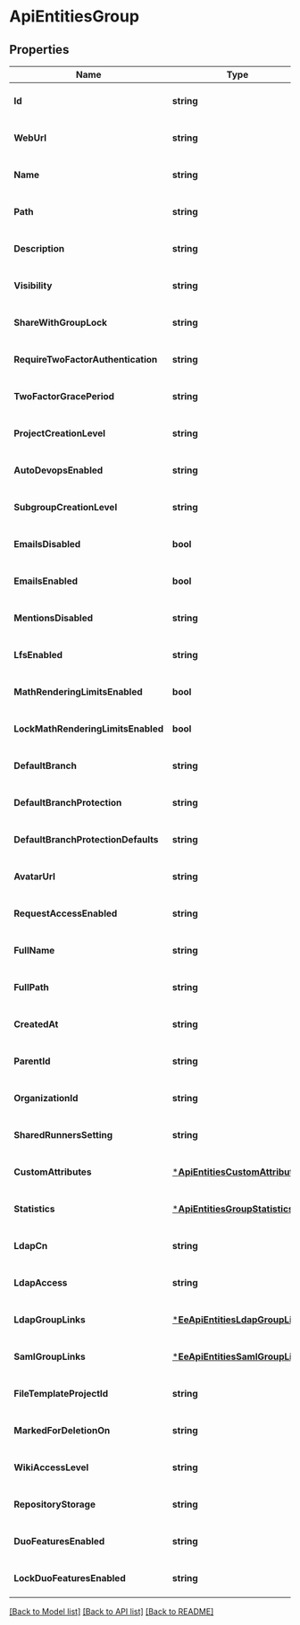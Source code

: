 # ApiEntitiesGroup

## Properties
Name | Type | Description | Notes
------------ | ------------- | ------------- | -------------
**Id** | **string** |  | [optional] [default to null]
**WebUrl** | **string** |  | [optional] [default to null]
**Name** | **string** |  | [optional] [default to null]
**Path** | **string** |  | [optional] [default to null]
**Description** | **string** |  | [optional] [default to null]
**Visibility** | **string** |  | [optional] [default to null]
**ShareWithGroupLock** | **string** |  | [optional] [default to null]
**RequireTwoFactorAuthentication** | **string** |  | [optional] [default to null]
**TwoFactorGracePeriod** | **string** |  | [optional] [default to null]
**ProjectCreationLevel** | **string** |  | [optional] [default to null]
**AutoDevopsEnabled** | **string** |  | [optional] [default to null]
**SubgroupCreationLevel** | **string** |  | [optional] [default to null]
**EmailsDisabled** | **bool** |  | [optional] [default to null]
**EmailsEnabled** | **bool** |  | [optional] [default to null]
**MentionsDisabled** | **string** |  | [optional] [default to null]
**LfsEnabled** | **string** |  | [optional] [default to null]
**MathRenderingLimitsEnabled** | **bool** |  | [optional] [default to null]
**LockMathRenderingLimitsEnabled** | **bool** |  | [optional] [default to null]
**DefaultBranch** | **string** |  | [optional] [default to null]
**DefaultBranchProtection** | **string** |  | [optional] [default to null]
**DefaultBranchProtectionDefaults** | **string** |  | [optional] [default to null]
**AvatarUrl** | **string** |  | [optional] [default to null]
**RequestAccessEnabled** | **string** |  | [optional] [default to null]
**FullName** | **string** |  | [optional] [default to null]
**FullPath** | **string** |  | [optional] [default to null]
**CreatedAt** | **string** |  | [optional] [default to null]
**ParentId** | **string** |  | [optional] [default to null]
**OrganizationId** | **string** |  | [optional] [default to null]
**SharedRunnersSetting** | **string** |  | [optional] [default to null]
**CustomAttributes** | [***ApiEntitiesCustomAttribute**](API_Entities_CustomAttribute.md) |  | [optional] [default to null]
**Statistics** | [***ApiEntitiesGroupStatistics**](API_Entities_Group_statistics.md) |  | [optional] [default to null]
**LdapCn** | **string** |  | [optional] [default to null]
**LdapAccess** | **string** |  | [optional] [default to null]
**LdapGroupLinks** | [***EeApiEntitiesLdapGroupLink**](EE_API_Entities_LdapGroupLink.md) |  | [optional] [default to null]
**SamlGroupLinks** | [***EeApiEntitiesSamlGroupLink**](EE_API_Entities_SamlGroupLink.md) |  | [optional] [default to null]
**FileTemplateProjectId** | **string** |  | [optional] [default to null]
**MarkedForDeletionOn** | **string** |  | [optional] [default to null]
**WikiAccessLevel** | **string** |  | [optional] [default to null]
**RepositoryStorage** | **string** |  | [optional] [default to null]
**DuoFeaturesEnabled** | **string** |  | [optional] [default to null]
**LockDuoFeaturesEnabled** | **string** |  | [optional] [default to null]

[[Back to Model list]](../README.md#documentation-for-models) [[Back to API list]](../README.md#documentation-for-api-endpoints) [[Back to README]](../README.md)


